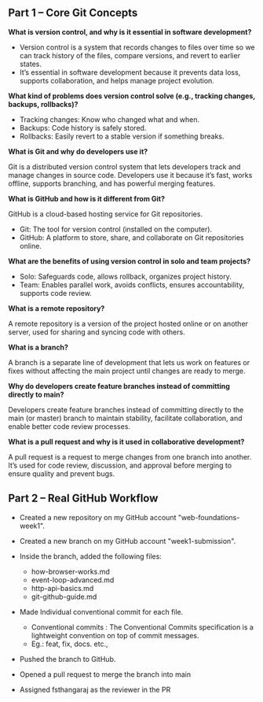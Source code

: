 ## Part 1 – Core Git Concepts

**What is version control, and why is it essential in software development?**

- Version control is a system that records changes to files over time so we can track history of the files, compare versions, and revert to earlier states.
- It’s essential in software development because it prevents data loss, supports collaboration, and helps manage project evolution.

**What kind of problems does version control solve (e.g., tracking changes, backups, rollbacks)?**

- Tracking changes: Know who changed what and when.
- Backups: Code history is safely stored.
- Rollbacks: Easily revert to a stable version if something breaks.

**What is Git and why do developers use it?**

Git is a distributed version control system that lets developers track and manage changes in source code. Developers use it because it’s fast, works offline, supports branching, and has powerful merging features.

**What is GitHub and how is it different from Git?**

GitHub is a cloud-based hosting service for Git repositories.

- Git: The tool for version control (installed on the computer).
- GitHub: A platform to store, share, and collaborate on Git repositories online.

**What are the benefits of using version control in solo and team projects?**

- Solo: Safeguards code, allows rollback, organizes project history.
- Team: Enables parallel work, avoids conflicts, ensures accountability, supports code review.

**What is a remote repository?**

A remote repository is a version of the project hosted online or on another server, used for sharing and syncing code with others.

**What is a branch?**

A branch is a separate line of development that lets us work on features or fixes without affecting the main project until changes are ready to merge.

**Why do developers create feature branches instead of committing directly to main?**

Developers create feature branches instead of committing directly to the main (or master) branch to maintain stability, facilitate collaboration, and enable better code review processes.

**What is a pull request and why is it used in collaborative development?**

A pull request is a request to merge changes from one branch into another. It’s used for code review, discussion, and approval before merging to ensure quality and prevent bugs.

## Part 2 – Real GitHub Workflow

- Created a new repository on my GitHub account "web-foundations-week1".

- Created a new branch on my GitHub account "week1-submission".

- Inside the branch, added the following files:

  - how-browser-works.md
  - event-loop-advanced.md
  - http-api-basics.md
  - git-github-guide.md

- Made Individual conventional commit for each file.

  - Conventional commits : The Conventional Commits specification is a lightweight convention on top of commit messages.
  - Eg.: feat, fix, docs. etc.,

- Pushed the branch to GitHub.

- Opened a pull request to merge the branch into main

- Assigned fsthangaraj as the reviewer in the PR
